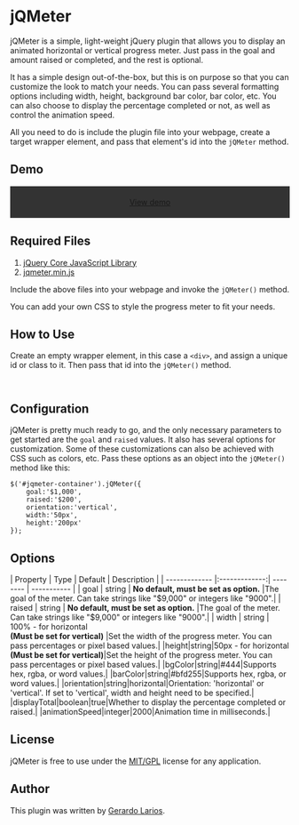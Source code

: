 <h1>jQMeter</h1>
<p>jQMeter is a simple, light-weight jQuery plugin that allows you to display an animated horizontal or vertical progress meter. Just pass in the goal and amount raised or completed, and the rest is optional.</p>
<p>It has a simple design out-of-the-box, but this is on purpose so that you can customize the look to match your needs. You can pass several formatting options including width, height, background bar color, bar color, etc. You can also choose to display the percentage completed or not, as well as control the animation speed.</p>
<p>All you need to do is include the plugin file into your webpage, create a target wrapper element, and pass that element's id into the <code>jQMeter</code> method.</p>
<h2>Demo</h2>
<a href="http://www.gerardolarios.com/jqmeter/" target="_blank" style="display:block;padding:20px;text-align:center;color#FFF;background-color:#333;">View demo</a>

<h2>Required Files</h2>
<ol>
  <li><a href="http://www.jquery.com/" target="_blank">jQuery Core JavaScript Library</a></li>
  <li><a href="http://www.gerardolarios.com/jqmeter/js/jqmeter.min.js" target="_blank">jqmeter.min.js</a></li>
</ol>
<p>Include the above files into your webpage and invoke the <code>jQMeter()</code> method.</p>
<p>You can add your own CSS to style the progress meter to fit your needs.</p>

<h2>How to Use</h2>
<p>Create an empty wrapper element, in this case a <code>&lt;div&gt;</code>, and assign a unique id or class to it. Then pass that id into the <code>jQMeter()</code> method.</p>

<pre><code><div id="jqmeter-container"></div>
<script type="text/javascript">       
$(document).ready(function(){ 
    $('#jqmeter-container').jQMeter(); 
});
</script></code></pre>

<h2>Configuration</h2>
		<p>jQMeter is pretty much ready to go, and the only necessary parameters to get started are the <code>goal</code> and <code>raised</code> values. It also has several options for customization. Some of these customizations can also be achieved with CSS such as colors, etc. Pass these options as an object into the <code>jQMeter()</code> method like this:</p>
<pre><code>$('#jqmeter-container').jQMeter({ 
    goal:'$1,000',
    raised:'$200',
    orientation:'vertical',
    width:'50px',
    height:'200px'
});</code>
</pre>

<h2>Options</h2>
| Property      | Type          | Default  | Description |
| ------------- |:-------------:| -------- | ----------- |
| goal      | string | <strong>No default, must be set as option.</strong> |The goal of the meter. Can take strings like "$9,000" or integers like "9000".|
| raised      | string      |   <strong>No default, must be set as option.</strong> |The goal of the meter. Can take strings like "$9,000" or integers like "9000".|
| width | string      |    100% - for horizontal<br /><strong>(Must be set for vertical)</strong> |Set the width of the progress meter. You can pass percentages or pixel based values.|
|height|string|50px - for horizontal<br /><strong>(Must be set for vertical)</strong>|Set the height of the progress meter. You can pass percentages or pixel based values.|
|bgColor|string|#444|Supports hex, rgba, or word values.|
|barColor|string|#bfd255|Supports hex, rgba, or word values.|
|orientation|string|horizontal|Orientation: 'horizontal' or 'vertical'. If set to 'vertical', width and height need to be specified.|
|displayTotal|boolean|true|Whether to display the percentage completed or raised.|
|animationSpeed|integer|2000|Animation time in milliseconds.|
        
<h2>License</h2>

<p>jQMeter is free to use under the <a href="http://jquery.org/license" target="_blank">MIT/GPL</a> license for any application. 
<div class="clear"></div>
<h2>Author</h2>
<p>This plugin was written by <a href="http://www.gerardolarios.com" target="_blank">Gerardo Larios</a>.</p>
